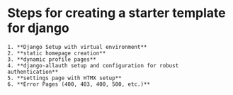 # Steps for creating a starter template for django
    1. **Django Setup with virtual environment**
    2. **static homepage creation**
    3. **dynamic profile pages**
    4. **django-allauth setup and configuration for robust authentication**
    5. **settings page with HTMX setup**
    6. **Error Pages (400, 403, 400, 500, etc.)**
